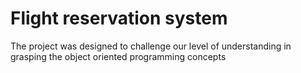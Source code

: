 # Flight reservation system
The project was designed to challenge our level of understanding in grasping the object oriented programming concepts
